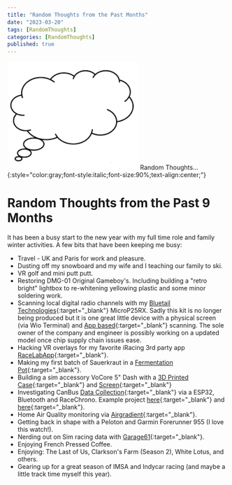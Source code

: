 ```yaml
---
title: "Random Thoughts from the Past Months"
date: "2023-03-20"
tags: [RandomThoughts]
categories: [RandomThoughts]
published: true
---
```

<img src="../images/thoughtbubble.png" alt="" width="300    "/>
Random Thoughts...
{:style="color:gray;font-style:italic;font-size:90%;text-align:center;"}

# Random Thoughts from the Past 9 Months
It has been a busy start to the new year with my full time role and family winter activities.  A few bits that have been keeping me busy:
* Travel - UK and Paris for work and pleasure.
* Dusting off my snowboard and my wife and I teaching our family to ski.
* VR golf and mini putt putt.
* Restoring DMG-01 Original Gameboy's.  Including building a "retro bright" lightbox to re-whitening yellowing plastic and some minor soldering work.
* Scanning local digital radio channels with my [Bluetail Technologies](https://bluetailtechnologies.com/){:target="_blank"} MicroP25RX.  Sadly this kit is no longer being produced but it is one great little device with a physical screen (via Wio Terminal) and [App based](https://github.com/tvelliott/MicroP25RXMon){:target="_blank"} scanning.  The sole owner of the company and engineer is possibly working on a updated model once chip supply chain issues ease.
* Hacking VR overlays for my favorite iRacing 3rd party app [RaceLabApp](https://racelab.app/){:target="_blank"}.
* Making my first batch of Sauerkraut in a [Fermentation Pot](https://www.amazon.com/dp/B01I8HT5IY){:target="_blank"}.
* Building a sim accessory VoCore 5" Dash with a [3D Printed Case](https://www.thingiverse.com/thing:5429126){:target="_blank"} and [Screen](https://vocore.io/screen.html){:target="_blank"}
* Investigating CanBus [Data Collection](https://racechrono.com/forum/discussion/1746/my-first-build-can-bus-and-gps-through-bluetooth-le/p4){:target="_blank"} via a ESP32, Bluetooth and RaceChrono.  Example project [here](https://github.com/joeroback/racechrono-canbus){:target="_blank"} and [here](https://g80.bimmerpost.com/forums/showthread.php?t=1959139){:target="_blank"}.
* Home Air Quality monitoring via [Airgradient](https://www.airgradient.com/open-airgradient/kits/){:target="_blank"}.
* Getting back in shape with a Peloton and Garmin Forerunner 955 (I love this watch!).
* Nerding out on Sim racing data with [Garage61](https://garage61.net/){:target="_blank"}.
* Enjoying French Pressed Coffee.
* Enjoying:  The Last of Us, Clarkson's Farm (Season 2), White Lotus, and others.
* Gearing up for a great season of IMSA and Indycar racing (and maybe a little track time myself this year).